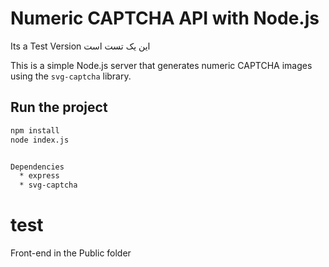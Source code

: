 # Numeric CAPTCHA API with Node.js
Its a Test Version                                                                                                                                                             این یک تست است

This is a simple Node.js server that generates numeric CAPTCHA images using the `svg-captcha` library.

## Run the project

```bash
npm install
node index.js


Dependencies
  * express
  * svg-captcha
```
# test 

Front-end in the Public folder 

